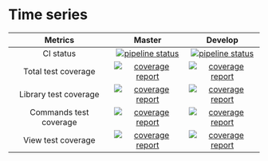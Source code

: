 # Time series

| Metrics | Master | Develop |
|:-:|:-:|:-:|
| CI status | [![pipeline status](https://gitlab.com/redmic-project/server/time-series/badges/master/pipeline.svg)](https://gitlab.com/redmic-project/server/time-series/commits/master) | [![pipeline status](https://gitlab.com/redmic-project/server/time-series/badges/dev/pipeline.svg)](https://gitlab.com/redmic-project/server/time-series/commits/dev) |
| Total test coverage | [![coverage report](https://gitlab.com/redmic-project/server/time-series/badges/master/coverage.svg)](https://gitlab.com/redmic-project/server/time-series/commits/master) | [![coverage report](https://gitlab.com/redmic-project/server/time-series/badges/dev/coverage.svg)](https://gitlab.com/redmic-project/server/time-series/commits/dev) |
| Library test coverage | [![coverage report](https://gitlab.com/redmic-project/server/time-series/badges/master/coverage.svg?job=maven-build-lib)](https://gitlab.com/redmic-project/server/time-series/commits/master) | [![coverage report](https://gitlab.com/redmic-project/server/time-series/badges/dev/coverage.svg?job=maven-build-lib)](https://gitlab.com/redmic-project/server/time-series/commits/dev) |
| Commands test coverage | [![coverage report](https://gitlab.com/redmic-project/server/time-series/badges/master/coverage.svg?job=maven-build-commands)](https://gitlab.com/redmic-project/server/time-series/commits/master) | [![coverage report](https://gitlab.com/redmic-project/server/time-series/badges/dev/coverage.svg?job=maven-build-commands)](https://gitlab.com/redmic-project/server/time-series/commits/dev) |
| View test coverage | [![coverage report](https://gitlab.com/redmic-project/server/time-series/badges/master/coverage.svg?job=maven-build-view)](https://gitlab.com/redmic-project/server/time-series/commits/master) | [![coverage report](https://gitlab.com/redmic-project/server/time-series/badges/dev/coverage.svg?job=maven-build-view)](https://gitlab.com/redmic-project/server/time-series/commits/dev) |
